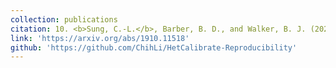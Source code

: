 ```yaml
---
collection: publications
citation: 10. <b>Sung, C.-L.</b>, Barber, B. D., and Walker, B. J. (2022+). Calibration of inexact computer models with heteroscedastic errors. <i>SIAM/ASA Journal on Uncertainty Quantification</i>, accepted.
link: 'https://arxiv.org/abs/1910.11518'
github: 'https://github.com/ChihLi/HetCalibrate-Reproducibility'
---
```

